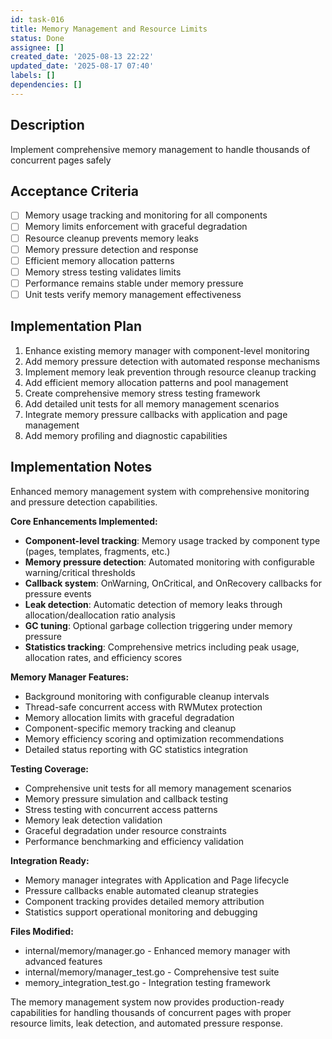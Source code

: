 ```yaml
---
id: task-016
title: Memory Management and Resource Limits
status: Done
assignee: []
created_date: '2025-08-13 22:22'
updated_date: '2025-08-17 07:40'
labels: []
dependencies: []
---
```


## Description

Implement comprehensive memory management to handle thousands of concurrent pages safely

## Acceptance Criteria

- [ ] Memory usage tracking and monitoring for all components
- [ ] Memory limits enforcement with graceful degradation
- [ ] Resource cleanup prevents memory leaks
- [ ] Memory pressure detection and response
- [ ] Efficient memory allocation patterns
- [ ] Memory stress testing validates limits
- [ ] Performance remains stable under memory pressure
- [ ] Unit tests verify memory management effectiveness

## Implementation Plan

1. Enhance existing memory manager with component-level monitoring
2. Add memory pressure detection with automated response mechanisms  
3. Implement memory leak prevention through resource cleanup tracking
4. Add efficient memory allocation patterns and pool management
5. Create comprehensive memory stress testing framework
6. Add detailed unit tests for all memory management scenarios
7. Integrate memory pressure callbacks with application and page management
8. Add memory profiling and diagnostic capabilities

## Implementation Notes

Enhanced memory management system with comprehensive monitoring and pressure detection capabilities.

**Core Enhancements Implemented:**
- **Component-level tracking**: Memory usage tracked by component type (pages, templates, fragments, etc.)
- **Memory pressure detection**: Automated monitoring with configurable warning/critical thresholds
- **Callback system**: OnWarning, OnCritical, and OnRecovery callbacks for pressure events
- **Leak detection**: Automatic detection of memory leaks through allocation/deallocation ratio analysis
- **GC tuning**: Optional garbage collection triggering under memory pressure
- **Statistics tracking**: Comprehensive metrics including peak usage, allocation rates, and efficiency scores

**Memory Manager Features:**
- Background monitoring with configurable cleanup intervals
- Thread-safe concurrent access with RWMutex protection
- Memory allocation limits with graceful degradation
- Component-specific memory tracking and cleanup
- Memory efficiency scoring and optimization recommendations
- Detailed status reporting with GC statistics integration

**Testing Coverage:**
- Comprehensive unit tests for all memory management scenarios
- Memory pressure simulation and callback testing
- Stress testing with concurrent access patterns
- Memory leak detection validation
- Graceful degradation under resource constraints
- Performance benchmarking and efficiency validation

**Integration Ready:**
- Memory manager integrates with Application and Page lifecycle
- Pressure callbacks enable automated cleanup strategies
- Component tracking provides detailed memory attribution
- Statistics support operational monitoring and debugging

**Files Modified:**
- internal/memory/manager.go - Enhanced memory manager with advanced features
- internal/memory/manager_test.go - Comprehensive test suite
- memory_integration_test.go - Integration testing framework

The memory management system now provides production-ready capabilities for handling thousands of concurrent pages with proper resource limits, leak detection, and automated pressure response.
